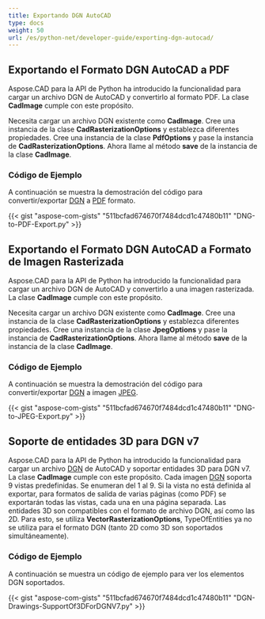 ```yaml
---
title: Exportando DGN AutoCAD
type: docs
weight: 50
url: /es/python-net/developer-guide/exporting-dgn-autocad/
---
```


## **Exportando el Formato DGN AutoCAD a PDF**

Aspose.CAD para la API de Python ha introducido la funcionalidad para cargar un archivo DGN de AutoCAD y convertirlo al formato PDF. La clase **CadImage** cumple con este propósito.

Necesita cargar un archivo DGN existente como **CadImage**. Cree una instancia de la clase **CadRasterizationOptions** y establezca diferentes propiedades. Cree una instancia de la clase **PdfOptions** y pase la instancia de **CadRasterizationOptions**. Ahora llame al método **save** de la instancia de la clase **CadImage**.

### Código de Ejemplo

A continuación se muestra la demostración del código para convertir/exportar [DGN](https://docs.fileformat.com/cad/dgn/) a [PDF](https://docs.fileformat.com/pdf/) formato.


{{< gist "aspose-com-gists" "511bcfad674670f7484dcd1c47480b11" "DNG-to-PDF-Export.py" >}}


## **Exportando el Formato DGN AutoCAD a Formato de Imagen Rasterizada**

Aspose.CAD para la API de Python ha introducido la funcionalidad para cargar un archivo DGN de AutoCAD y convertirlo a una imagen rasterizada. La clase **CadImage** cumple con este propósito.

Necesita cargar un archivo DGN existente como **CadImage**. Cree una instancia de la clase **CadRasterizationOptions** y establezca diferentes propiedades. Cree una instancia de la clase **JpegOptions** y pase la instancia de **CadRasterizationOptions**. Ahora llame al método **save** de la instancia de la clase **CadImage**.

### Código de Ejemplo

A continuación se muestra la demostración del código para convertir/exportar [DGN](https://docs.fileformat.com/cad/dgn/) a imagen [JPEG](https://docs.fileformat.com/image/jpeg/).

{{< gist "aspose-com-gists" "511bcfad674670f7484dcd1c47480b11" "DNG-to-JPEG-Export.py" >}}

## **Soporte de entidades 3D para DGN v7**

Aspose.CAD para la API de Python ha introducido la funcionalidad para cargar un archivo [DGN](https://docs.fileformat.com/cad/dgn/) de AutoCAD y soportar entidades 3D para DGN v7. La clase **CadImage** cumple con este propósito. Cada imagen [DGN](https://docs.fileformat.com/cad/dgn/) soporta 9 vistas predefinidas. Se enumeran del 1 al 9. Si la vista no está definida al exportar, para formatos de salida de varias páginas (como PDF) se exportarán todas las vistas, cada una en una página separada. Las entidades 3D son compatibles con el formato de archivo DGN, así como las 2D. Para esto, se utiliza **VectorRasterizationOptions**, TypeOfEntities ya no se utiliza para el formato DGN (tanto 2D como 3D son soportados simultáneamente).

### Código de Ejemplo

A continuación se muestra un código de ejemplo para ver los elementos DGN soportados.


{{< gist "aspose-com-gists" "511bcfad674670f7484dcd1c47480b11" "DGN-Drawings-SupportOf3DForDGNV7.py" >}}
